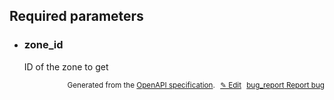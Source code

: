 <!--- This is a generated file, do not edit! -->
<!--- [START woosmap_http_parameters_zoneszone_id] -->
<h2 id="required-parameters">Required parameters</h2>

-   <h3 id="zone_id">zone_id</h3>

    ID of the zone to get

<!---->




<p style="text-align: right; font-size: smaller;">Generated from the <a data-label="openapi-github" href="https://github.com/woosmap/openapi-specification" title="Woosmap OpenAPI Specification" class="external">OpenAPI specification</a>.
<a data-label="openapi-github-woosmap-http-parameters-zoneszone-id" data-action="edit" style="margin-left: 5px;" href="https://github.com/woosmap/openapi-specification/tree/main/specification/parameters" title="Edit on GitHub">✎ Edit</a>
<a data-label="openapi-github-woosmap-http-parameters-zoneszone-id" data-action="bug" style="margin-left: 5px;" href="https://github.com/woosmap/openapi-specification/issues/new?assignees=&labels=type%3A+bug%2C+triage+me&template=bug_report.md&title=[parameters] Bug - /zones/{zone_id}" title="File bug for parameters on GitHub"><span class="material-icons">bug_report</span> Report bug</a>
</p>

<!--- [END woosmap_http_parameters_zoneszone_id] -->